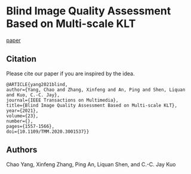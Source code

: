 # Blind Image Quality Assessment Based on Multi-scale KLT
[paper](https://ieeexplore.ieee.org/document/9113755)


## Citation

Please cite our paper if you are inspired by the idea.

```
@ARTICLE{yang2021blind,
author={Yang, Chao and Zhang, Xinfeng and An, Ping and Shen, Liquan and Kuo, C.-C. Jay},
journal={IEEE Transactions on Multimedia}, 
title={Blind Image Quality Assessment Based on Multi-scale KLT}, 
year={2021},
volume={23},
number={},
pages={1557-1566},
doi={10.1109/TMM.2020.3001537}}
```

## Authors

Chao Yang, Xinfeng Zhang, Ping An, Liquan Shen, and C.-C. Jay Kuo
